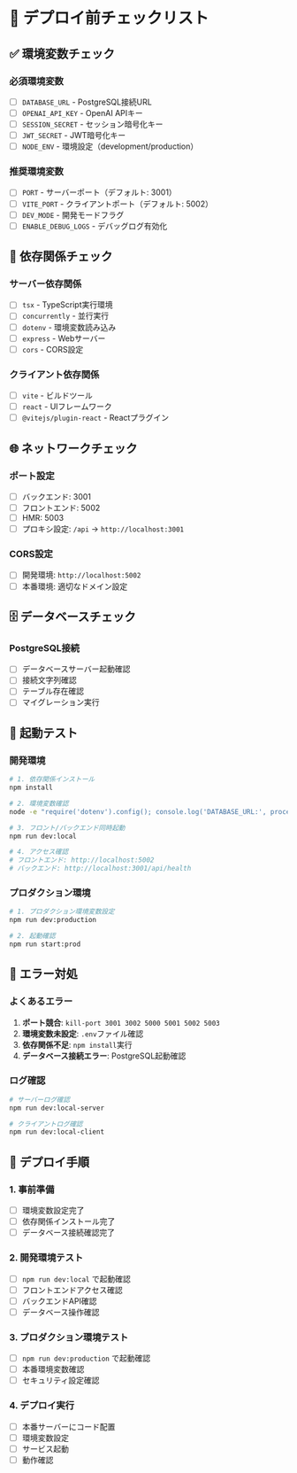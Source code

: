 # 🚀 デプロイ前チェックリスト

## ✅ 環境変数チェック

### 必須環境変数
- [ ] `DATABASE_URL` - PostgreSQL接続URL
- [ ] `OPENAI_API_KEY` - OpenAI APIキー
- [ ] `SESSION_SECRET` - セッション暗号化キー
- [ ] `JWT_SECRET` - JWT暗号化キー
- [ ] `NODE_ENV` - 環境設定（development/production）

### 推奨環境変数
- [ ] `PORT` - サーバーポート（デフォルト: 3001）
- [ ] `VITE_PORT` - クライアントポート（デフォルト: 5002）
- [ ] `DEV_MODE` - 開発モードフラグ
- [ ] `ENABLE_DEBUG_LOGS` - デバッグログ有効化

## 🔧 依存関係チェック

### サーバー依存関係
- [ ] `tsx` - TypeScript実行環境
- [ ] `concurrently` - 並行実行
- [ ] `dotenv` - 環境変数読み込み
- [ ] `express` - Webサーバー
- [ ] `cors` - CORS設定

### クライアント依存関係
- [ ] `vite` - ビルドツール
- [ ] `react` - UIフレームワーク
- [ ] `@vitejs/plugin-react` - Reactプラグイン

## 🌐 ネットワークチェック

### ポート設定
- [ ] バックエンド: 3001
- [ ] フロントエンド: 5002
- [ ] HMR: 5003
- [ ] プロキシ設定: `/api` → `http://localhost:3001`

### CORS設定
- [ ] 開発環境: `http://localhost:5002`
- [ ] 本番環境: 適切なドメイン設定

## 🗄️ データベースチェック

### PostgreSQL接続
- [ ] データベースサーバー起動確認
- [ ] 接続文字列確認
- [ ] テーブル存在確認
- [ ] マイグレーション実行

## 🚀 起動テスト

### 開発環境
```bash
# 1. 依存関係インストール
npm install

# 2. 環境変数確認
node -e "require('dotenv').config(); console.log('DATABASE_URL:', process.env.DATABASE_URL ? 'SET' : 'NOT SET');"

# 3. フロント/バックエンド同時起動
npm run dev:local

# 4. アクセス確認
# フロントエンド: http://localhost:5002
# バックエンド: http://localhost:3001/api/health
```

### プロダクション環境
```bash
# 1. プロダクション環境変数設定
npm run dev:production

# 2. 起動確認
npm run start:prod
```

## 🐛 エラー対処

### よくあるエラー
1. **ポート競合**: `kill-port 3001 3002 5000 5001 5002 5003`
2. **環境変数未設定**: `.env`ファイル確認
3. **依存関係不足**: `npm install`実行
4. **データベース接続エラー**: PostgreSQL起動確認

### ログ確認
```bash
# サーバーログ確認
npm run dev:local-server

# クライアントログ確認
npm run dev:local-client
```

## 📝 デプロイ手順

### 1. 事前準備
- [ ] 環境変数設定完了
- [ ] 依存関係インストール完了
- [ ] データベース接続確認完了

### 2. 開発環境テスト
- [ ] `npm run dev:local` で起動確認
- [ ] フロントエンドアクセス確認
- [ ] バックエンドAPI確認
- [ ] データベース操作確認

### 3. プロダクション環境テスト
- [ ] `npm run dev:production` で起動確認
- [ ] 本番環境変数確認
- [ ] セキュリティ設定確認

### 4. デプロイ実行
- [ ] 本番サーバーにコード配置
- [ ] 環境変数設定
- [ ] サービス起動
- [ ] 動作確認 